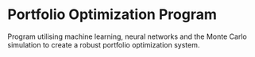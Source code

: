 # Portfolio Optimization Program 

Program utilising machine learning, neural networks and the Monte Carlo simulation to create a robust portfolio optimization system. 
